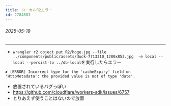```yaml
---
title: ローカルR2エラー
id: 2784683
---
```

###### 2025-05-19

---

- `wrangler r2 object put R2/hoge.jpg --file ../components/public/assets/duck-7713310_1280x853.jpg  -e local --local --persist-to ../db-local`を実行したらエラー

```
✘ [ERROR] Incorrect type for the 'cacheExpiry' field on 'HttpMetadata': the provided value is not of type 'date'.
```

- 放置されているバグっぽい
- https://github.com/cloudflare/workers-sdk/issues/6757
- とりあえず使うことはないので放置
